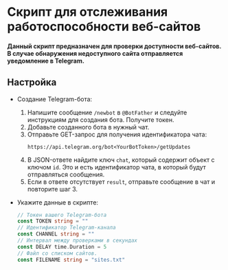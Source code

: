 # Скрипт для отслеживания работоспособности веб-сайтов
#### Данный скрипт предназначен для проверки доступности веб-сайтов. В случае обнаружения недоступного сайта отправляется уведомление в Telegram.

## Настройка
- Создание Telegram-бота:
  1. Напишите сообщение `/newbot` в `@BotFather` и следуйте инструкциям для создания бота. Получите токен.
  2. Добавьте созданного бота в нужный чат.  
  3. Отправьте GET-запрос для получения идентификатора чата: 
     ```
     https://api.telegram.org/bot<YourBotToken>/getUpdates
     ```
  4. В JSON-ответе найдите ключ `chat`, который содержит объект с ключом `id`. 
     Это и есть идентификатор чата, в который будут отправляться сообщения.
  5. Если в ответе отсутствует `result`, отправьте сообщение в чат и повторите шаг 3. 

- Укажите данные в скрипте: 
  ```go
  // Токен вашего Telegram-бота
  const TOKEN string = ""
  // Идентификатор Telegram-канала
  const CHANNEL string = ""
  // Интервал между проверками в секундах
  const DELAY time.Duration = 5
  // Файл со списком сайтов. 
  const FILENAME string = "sites.txt"
